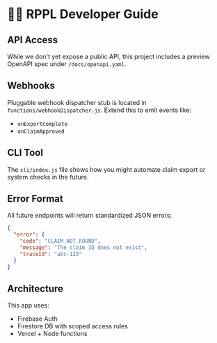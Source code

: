 
# 👨‍💻 RPPL Developer Guide

## API Access

While we don't yet expose a public API, this project includes a preview OpenAPI spec under `/docs/openapi.yaml`.

## Webhooks

Pluggable webhook dispatcher stub is located in `functions/webhookDispatcher.js`. Extend this to emit events like:

- `onExportComplete`
- `onClaimApproved`

## CLI Tool

The `cli/index.js` file shows how you might automate claim export or system checks in the future.

## Error Format

All future endpoints will return standardized JSON errors:

```json
{
  "error": {
    "code": "CLAIM_NOT_FOUND",
    "message": "The claim ID does not exist",
    "traceId": "abc-123"
  }
}
```

## Architecture

This app uses:
- Firebase Auth
- Firestore DB with scoped access rules
- Vercel + Node functions
